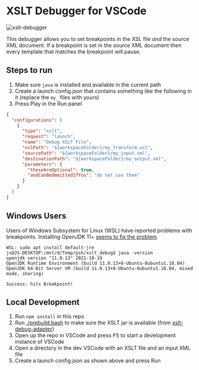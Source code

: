 # XSLT Debugger for VSCode

![xslt-debugger](https://user-images.githubusercontent.com/253202/77986979-307c9a80-72de-11ea-874f-f335133f451e.gif)

This debugger allows you to set breakpoints in the XSL file _and_ the source XML document. If a breakpoint is set in the source XML document then every template that matches the breakpoint will pause.

## Steps to run

1. Make sure `java` is installed and available in the current path
1. Create a launch config.json that contains something like the following in it (replace the `my_` files with yours)
1. Press Play in the Run panel

```json
{
  "configurations": [
    {
      "type": "xslt",
      "request": "launch",
      "name": "Debug XSLT File",
      "xslPath": "${workspaceFolder}/my_transform.xsl",
      "sourcePath": "${workspaceFolder}/my_input.xml",
      "destinationPath": "${workspaceFolder}/my_output.xml",
      "parameters": {
        "theseAreOptional": true,
        "andCanBeOmmittedIfYou": "do not use them"
      }
    }
  ]
}
```

## Windows Users

Users of Windows Subsystem for Linux (WSL) have reported problems with breakpoints. Installing OpenJDK 11+ [seems to fix the problem](https://marketplace.visualstudio.com/items?itemName=philschatz.vscode-xslt&ssr=false#review-details).

```
WSL: sudo apt install default-jre
js@JS-DESKTOP:/mnt/d/Temp/psh/xslt_debug$ java -version
openjdk version "11.0.13" 2021-10-19
OpenJDK Runtime Environment (build 11.0.13+8-Ubuntu-0ubuntu1.18.04)
OpenJDK 64-Bit Server VM (build 11.0.13+8-Ubuntu-0ubuntu1.18.04, mixed mode, sharing)

Success: hits Breakpoint!
```

## Local Development

1. Run `npm install` in this repo
1. Run [./prebuild.bash](./prebuild.bash) to make sure the XSLT jar is available (from [xslt-debug-adapter](https://github.com/philschatz/xslt-debug-adapter))
1. Open up the repo in VSCode and press <kbd>F5</kbd> to start a development instance of VSCode
1. Open a directory in the dev VSCode with an XSLT file and an input XML file
1. Create a launch config.json as shown above and press Run

